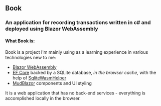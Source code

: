 ## Book

### An application for recording transactions written in c# and deployed using Blazor WebAssembly

#### What Book is:
Book is a project I'm mainly using as a learning experience in various technologies new to me:
- [Blazor WebAssembly](https://dotnet.microsoft.com/en-us/apps/aspnet/web-apps/blazor)
- [EF Core](https://docs.microsoft.com/en-us/ef/core/) backed by a SQLite
 database, _in the browser cache_, with the help of
 [SqliteWasmHelper](https://github.com/JeremyLikness/SqliteWasmHelper)
- [MudBlazor](https://www.mudblazor.com/) components and UI styling

It is a web application that has no back-end services - everything is accomplished locally in 
the browser.
